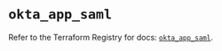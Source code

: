 # `okta_app_saml`

Refer to the Terraform Registry for docs: [`okta_app_saml`](https://registry.terraform.io/providers/okta/okta/4.19.0/docs/resources/app_saml).
